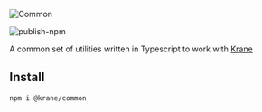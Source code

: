 ![Common](https://res.cloudinary.com/biensupernice/image/upload/v1602471786/Marketing_-_Krane_Common_m2jrvu.png)

![publish-npm](https://github.com/krane/common/workflows/publish-npm/badge.svg?branch=master&event=push)

A common set of utilities written in Typescript to work with [Krane](https://krane.sh)

## Install

```
npm i @krane/common
```
